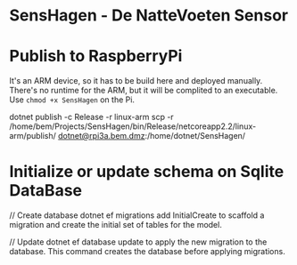 # SensHagen - De NatteVoeten Sensor

# Publish to RaspberryPi 
It's an ARM device, so it has to be build here and deployed manually.
There's no runtime for the ARM, but it will be complited to an executable. Use `chmod +x SensHagen` on the Pi.

dotnet publish -c Release -r linux-arm
scp -r /home/bem/Projects/SensHagen/bin/Release/netcoreapp2.2/linux-arm/publish/ dotnet@rpi3a.bem.dmz:/home/dotnet/SensHagen/

# Initialize or update schema on Sqlite DataBase
// Create database
dotnet ef migrations add InitialCreate     to scaffold a migration and create the initial set of tables for the model.

// Update
dotnet ef database update                  to apply the new migration to the database. This command creates the database before applying migrations.

